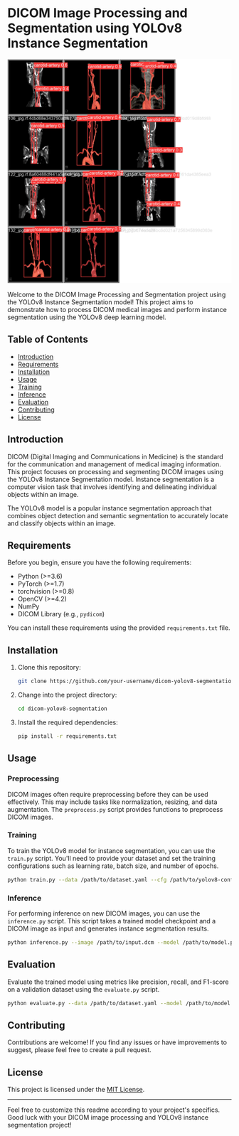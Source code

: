 # DICOM Image Processing and Segmentation using YOLOv8 Instance Segmentation

![Project Logo](results.jpeg)

Welcome to the DICOM Image Processing and Segmentation project using the YOLOv8 Instance Segmentation model! This project aims to demonstrate how to process DICOM medical images and perform instance segmentation using the YOLOv8 deep learning model.

## Table of Contents

- [Introduction](#introduction)
- [Requirements](#requirements)
- [Installation](#installation)
- [Usage](#usage)
- [Training](#training)
- [Inference](#inference)
- [Evaluation](#evaluation)
- [Contributing](#contributing)
- [License](#license)

## Introduction

DICOM (Digital Imaging and Communications in Medicine) is the standard for the communication and management of medical imaging information. This project focuses on processing and segmenting DICOM images using the YOLOv8 Instance Segmentation model. Instance segmentation is a computer vision task that involves identifying and delineating individual objects within an image.

The YOLOv8 model is a popular instance segmentation approach that combines object detection and semantic segmentation to accurately locate and classify objects within an image.

## Requirements

Before you begin, ensure you have the following requirements:

- Python (>=3.6)
- PyTorch (>=1.7)
- torchvision (>=0.8)
- OpenCV (>=4.2)
- NumPy
- DICOM Library (e.g., `pydicom`)

You can install these requirements using the provided `requirements.txt` file.

## Installation

1. Clone this repository:
   ```sh
   git clone https://github.com/your-username/dicom-yolov8-segmentation.git
   ```

2. Change into the project directory:
   ```sh
   cd dicom-yolov8-segmentation
   ```

3. Install the required dependencies:
   ```sh
   pip install -r requirements.txt
   ```

## Usage

### Preprocessing

DICOM images often require preprocessing before they can be used effectively. This may include tasks like normalization, resizing, and data augmentation. The `preprocess.py` script provides functions to preprocess DICOM images.

### Training

To train the YOLOv8 model for instance segmentation, you can use the `train.py` script. You'll need to provide your dataset and set the training configurations such as learning rate, batch size, and number of epochs.

```sh
python train.py --data /path/to/dataset.yaml --cfg /path/to/yolov8-config.yaml --weights /path/to/initial/weights.pth
```

### Inference

For performing inference on new DICOM images, you can use the `inference.py` script. This script takes a trained model checkpoint and a DICOM image as input and generates instance segmentation results.

```sh
python inference.py --image /path/to/input.dcm --model /path/to/model.pth --output /path/to/output.png
```

## Evaluation

Evaluate the trained model using metrics like precision, recall, and F1-score on a validation dataset using the `evaluate.py` script.

```sh
python evaluate.py --data /path/to/dataset.yaml --model /path/to/model.pth
```

## Contributing

Contributions are welcome! If you find any issues or have improvements to suggest, please feel free to create a pull request.

## License

This project is licensed under the [MIT License](LICENSE).

---

Feel free to customize this readme according to your project's specifics. Good luck with your DICOM image processing and YOLOv8 instance segmentation project!